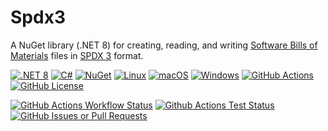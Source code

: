 # Spdx3

A NuGet library (.NET 8) for creating, reading, and
writing [Software Bills of Materials](https://www.ntia.gov/page/software-bill-materials) files
in [SPDX 3](https://spdx.github.io/spdx-spec/v3.0.1/) format.

[![.NET 8](https://img.shields.io/badge/.NET-8.0.x-blue)]()
[![C#](https://custom-icon-badges.demolab.com/badge/C%23-%23239120.svg?logo=cshrp&logoColor=white)]()
[![NuGet](https://img.shields.io/badge/NuGet-004880?logo=nuget&logoColor=fff)]()
[![Linux](https://img.shields.io/badge/Linux-FCC624?logo=linux&logoColor=black)]()
[![macOS](https://img.shields.io/badge/macOS-000000?logo=apple&logoColor=F0F0F0)]()
[![Windows](https://custom-icon-badges.demolab.com/badge/Windows-0078D6?logo=windows11&logoColor=white)]()
[![GitHub Actions](https://img.shields.io/badge/GitHub_Actions-2088FF?logo=github-actions&logoColor=white)]()
[![GitHub License](https://img.shields.io/github/license/mharrah/Spdx3)]()

[![GitHub Actions Workflow Status](https://img.shields.io/github/actions/workflow/status/mharrah/Spdx3/ci.yml)]()
[![Github Actions Test Status](https://gist.githubusercontent.com/mharrah/e434f7b17274a026c153482b64e5cf91/raw/cd49c6b261bc91582c29cf74b10c140e184c3707/badge.svg)]()
[![GitHub Issues or Pull Requests](https://img.shields.io/github/issues/mharrah/Spdx3)]()
